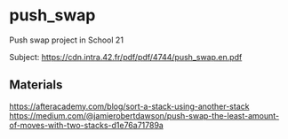 # push_swap
Push swap project in School 21

Subject: https://cdn.intra.42.fr/pdf/pdf/4744/push_swap.en.pdf

## Materials
https://afteracademy.com/blog/sort-a-stack-using-another-stack
https://medium.com/@jamierobertdawson/push-swap-the-least-amount-of-moves-with-two-stacks-d1e76a71789a
